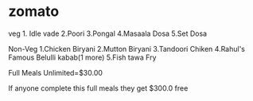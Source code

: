 # zomato
veg                    1. Idle vade              2.Poori                  3.Pongal                 4.Masaala Dosa            5.Set Dosa











Non-Veg                1.Chicken Biryani         2.Mutton Biryani         3.Tandoori Chiken        4.Rahul's Famous Belulli kabab(1 more)   5.Fish tawa Fry

Full Meals Unlimited=$30.00

If anyone complete this full meals they get $300.0 free 
